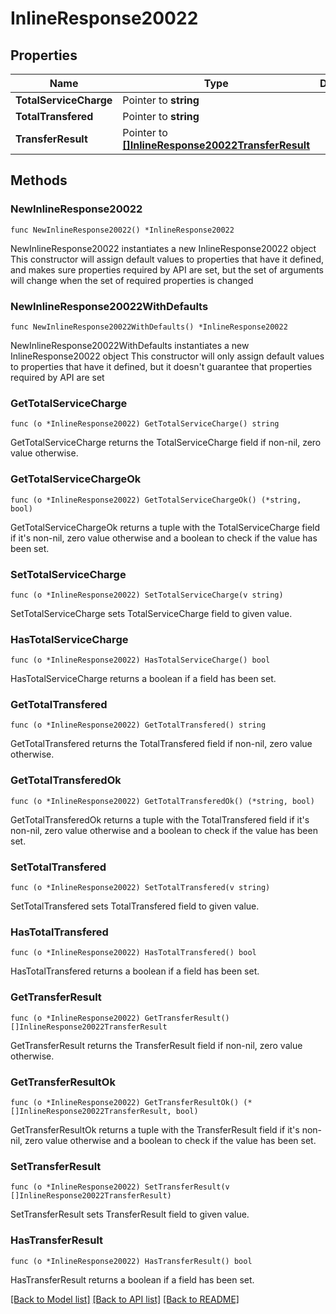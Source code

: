 # InlineResponse20022

## Properties

Name | Type | Description | Notes
------------ | ------------- | ------------- | -------------
**TotalServiceCharge** | Pointer to **string** |  | [optional] 
**TotalTransfered** | Pointer to **string** |  | [optional] 
**TransferResult** | Pointer to [**[]InlineResponse20022TransferResult**](InlineResponse20022TransferResult.md) |  | [optional] 

## Methods

### NewInlineResponse20022

`func NewInlineResponse20022() *InlineResponse20022`

NewInlineResponse20022 instantiates a new InlineResponse20022 object
This constructor will assign default values to properties that have it defined,
and makes sure properties required by API are set, but the set of arguments
will change when the set of required properties is changed

### NewInlineResponse20022WithDefaults

`func NewInlineResponse20022WithDefaults() *InlineResponse20022`

NewInlineResponse20022WithDefaults instantiates a new InlineResponse20022 object
This constructor will only assign default values to properties that have it defined,
but it doesn't guarantee that properties required by API are set

### GetTotalServiceCharge

`func (o *InlineResponse20022) GetTotalServiceCharge() string`

GetTotalServiceCharge returns the TotalServiceCharge field if non-nil, zero value otherwise.

### GetTotalServiceChargeOk

`func (o *InlineResponse20022) GetTotalServiceChargeOk() (*string, bool)`

GetTotalServiceChargeOk returns a tuple with the TotalServiceCharge field if it's non-nil, zero value otherwise
and a boolean to check if the value has been set.

### SetTotalServiceCharge

`func (o *InlineResponse20022) SetTotalServiceCharge(v string)`

SetTotalServiceCharge sets TotalServiceCharge field to given value.

### HasTotalServiceCharge

`func (o *InlineResponse20022) HasTotalServiceCharge() bool`

HasTotalServiceCharge returns a boolean if a field has been set.

### GetTotalTransfered

`func (o *InlineResponse20022) GetTotalTransfered() string`

GetTotalTransfered returns the TotalTransfered field if non-nil, zero value otherwise.

### GetTotalTransferedOk

`func (o *InlineResponse20022) GetTotalTransferedOk() (*string, bool)`

GetTotalTransferedOk returns a tuple with the TotalTransfered field if it's non-nil, zero value otherwise
and a boolean to check if the value has been set.

### SetTotalTransfered

`func (o *InlineResponse20022) SetTotalTransfered(v string)`

SetTotalTransfered sets TotalTransfered field to given value.

### HasTotalTransfered

`func (o *InlineResponse20022) HasTotalTransfered() bool`

HasTotalTransfered returns a boolean if a field has been set.

### GetTransferResult

`func (o *InlineResponse20022) GetTransferResult() []InlineResponse20022TransferResult`

GetTransferResult returns the TransferResult field if non-nil, zero value otherwise.

### GetTransferResultOk

`func (o *InlineResponse20022) GetTransferResultOk() (*[]InlineResponse20022TransferResult, bool)`

GetTransferResultOk returns a tuple with the TransferResult field if it's non-nil, zero value otherwise
and a boolean to check if the value has been set.

### SetTransferResult

`func (o *InlineResponse20022) SetTransferResult(v []InlineResponse20022TransferResult)`

SetTransferResult sets TransferResult field to given value.

### HasTransferResult

`func (o *InlineResponse20022) HasTransferResult() bool`

HasTransferResult returns a boolean if a field has been set.


[[Back to Model list]](../README.md#documentation-for-models) [[Back to API list]](../README.md#documentation-for-api-endpoints) [[Back to README]](../README.md)


